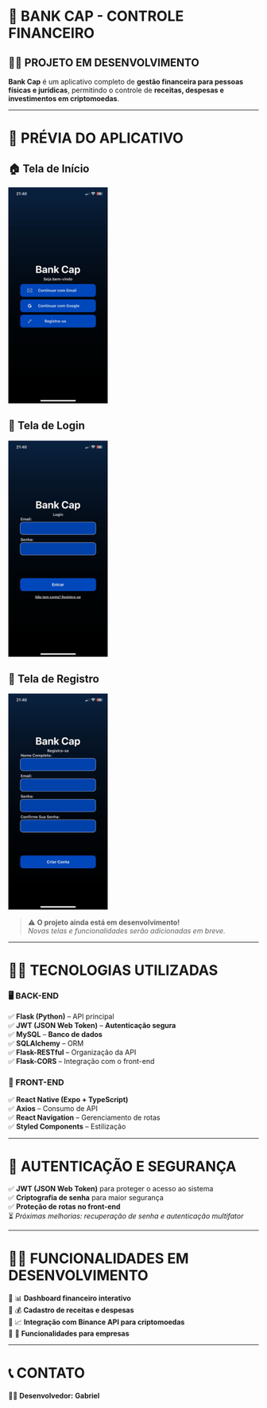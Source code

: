 # **🏦 BANK CAP - CONTROLE FINANCEIRO**  
## 🚧🚀 PROJETO EM DESENVOLVIMENTO  

**Bank Cap** é um aplicativo completo de **gestão financeira para pessoas físicas e jurídicas**, permitindo o controle de **receitas, despesas e investimentos em criptomoedas**.  

---

# 📸 PRÉVIA DO APLICATIVO  

## 🏠 Tela de Início  
<img src="docs/screenshots/inicio.png" width="200">  

## 🔐 Tela de Login  
<img src="docs/screenshots/login.png" width="200">  

## 📝 Tela de Registro  
<img src="docs/screenshots/registro.png" width="200"> 


> ⚠️ **O projeto ainda está em desenvolvimento!**  
> *Novas telas e funcionalidades serão adicionadas em breve.*  

---

# 🚀🔥 TECNOLOGIAS UTILIZADAS  

### 🖥️ BACK-END  
✅ **Flask (Python)** – API principal  
✅ **JWT (JSON Web Token)** – **Autenticação segura**  
✅ **MySQL** – **Banco de dados**  
✅ **SQLAlchemy** – ORM  
✅ **Flask-RESTful** – Organização da API  
✅ **Flask-CORS** – Integração com o front-end  

### 📱 FRONT-END  
✅ **React Native (Expo + TypeScript)**  
✅ **Axios** – Consumo de API  
✅ **React Navigation** – Gerenciamento de rotas  
✅ **Styled Components** – Estilização  

---

# 🔐 AUTENTICAÇÃO E SEGURANÇA  

✅ **JWT (JSON Web Token)** para proteger o acesso ao sistema  
✅ **Criptografia de senha** para maior segurança  
✅ **Proteção de rotas no front-end**  
⏳ *Próximas melhorias: recuperação de senha e autenticação multifator*  

---

# 🚀✨ FUNCIONALIDADES EM DESENVOLVIMENTO  

🔹 📊 **Dashboard financeiro interativo**  
🔹 💰 **Cadastro de receitas e despesas**  
🔹 📈 **Integração com Binance API para criptomoedas**  
🔹 🏢 **Funcionalidades para empresas**  

---

# 📞 CONTATO  

👨‍💻 **Desenvolvedor:** **Gabriel**  
